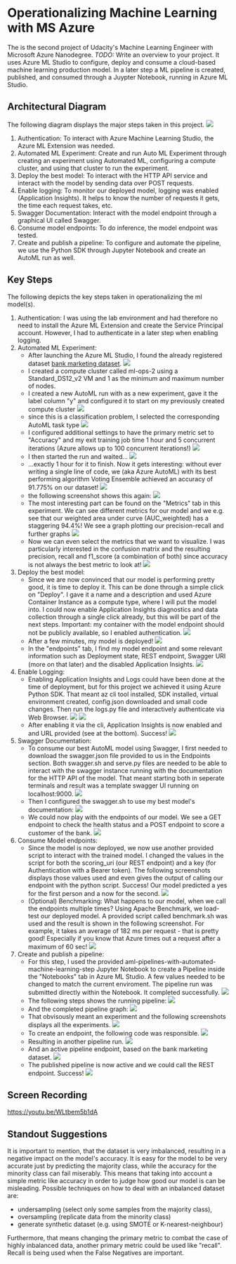 # Operationalizing Machine Learning with MS Azure
The is the second project of Udacity's Machine Learning Engineer with Microsoft Azure Nanodegree. 
*TODO:* Write an overview to your project. It uses Azure ML Studio to configure, deploy and consume a cloud-based machine learning production model. In a later step a ML pipeline is created, published, and consumed through a Juypter Notebook, running in Azure ML Studio. 

## Architectural Diagram
The following diagram displays the major steps taken in this project. 
![](./screenshots/architecture.png)
1. Authentication: To interact with Azure Machine Learning Studio, the Azure ML Extension was needed. 
2. Automated ML Experiment: Create and run Auto ML Experiment through creating an experiment using Automated ML, configuring a compute cluster, and using that cluster to run the experiment.
3. Deploy the best model: To interact with the HTTP API service and interact with the model by sending data over POST requests. 
4. Enable logging: To monitor our deployed model, logging was enabled (Application Insights). It helps to know the number of requests it gets, the time each request takes, etc.
5. Swagger Documentation: Interact with the model endpoint through a graphical UI called Swagger.
6. Consume model endpoints: To do inference, the model endpoint was tested.  
7. Create and publish a pipeline: To configure and automate the pipeline, we use the Python SDK through Jupyter Notebook and create an AutoML run as well. 

## Key Steps
The following depicts the key steps taken in operationalizing the ml model(s). 
1. Authentication: I was using the lab environment and had therefore no need to install the Azure ML Extension and create the Service Principal account. However, I had to authenticate in a later step when enabling logging. 
2. Automated ML Experiment: 
    - After launching the Azure ML Studio, I found the already registered dataset [bank marketing dataset](dataset/bankmarketing_train.csv). 
    ![](./screenshots/1b.png)
    - I created a compute cluster called ml-ops-2 using a Standard_DS12_v2 VM and 1 as the minimum and maximum number of nodes. 
    - I created a new AutoML run with as a new experiment, gave it the label column "y" and configured it to start on my previously created compute cluster
    ![](./screenshots/2.png)
    - since this is a classification problem, I selected the corresponding AutoML task type 
    ![](./screenshots/3.png)
    - I configured additional settings to have the primary metric set to "Accuracy" and my exit training job time 1 hour and 5 concurrent iterations (Azure allows up to 100 concurrent iterations!)
    ![](./screenshots/4.png)
    - I then started the run and waited...
    ![](./screenshots/5.png)
    - ...exactly 1 hour for it to finish. Now it gets interesting: without ever writing a single line of code, we (aka Azure AutoML) with its best performing algorithm Voting Ensemble achieved an accuracy of 91.775% on our dataset! 
    ![](./screenshots/6.png)
    - the following screenshot shows this again: 
    ![](./screenshots/7.png)
    - The most interesting part can be found on the "Metrics" tab in this experiment. We can see different metrics for our model and we e.g. see that our weighted area under curve (AUC_weighted) has a staggering 94.4%! We see a graph plotting our precision-recall and further graphs
    ![](./screenshots/8.png)
    - Now we can even select the metrics that we want to visualize. I was particularly interested in the confusion matrix and the resulting precision, recall and f1_score (a combination of both) since accuracy is not always the best metric to look at! 
    ![](./screenshots/9.png)
3. Deploy the best model:
    - Since we are now convinced that our model is performing pretty good, it is time to deploy it. This can be done through a simple click on "Deploy". I gave it a name and a description and used Azure Container Instance as a compute type, where I will put the model into. I could now enable Application Insights diagnostics and data collection through a single click already, but this will be part of the next steps. Important: my container with the model endpoint should not be publicly available, so I enabled authentication. 
    ![](./screenshots/10.png)
    - After a few minutes, my model is deployed! 
    ![](./screenshots/11.png)
    - In the "endpoints" tab, I find my model endpoint and some relevant information such as Deployment state, REST endpoint, Swagger URI (more on that later) and the disabled Application Insights. 
    ![](./screenshots/12.png)
4. Enable Logging: 
    - Enabling Application Insights and Logs could have been done at the time of deployment, but for this project we achieved it using Azure Python SDK. That meant az cli tool installed, SDK installed, virtual environment created, config.json downloaded and small code changes. Then run the logs.py file and interactively authenticate via Web Browser.
    ![](./screenshots/13.png)
    ![](./screenshots/14.png)
    - After enabling it via the cli, Application Insights is now enabled and and URL provided (see at the bottom). Success!
    ![](./screenshots/15.png)
5. Swagger Documentation: 
    - To consume our best AutoML model using Swagger, I first needed to download the swagger.json file provided to us in the Endpoints section. Both swagger.sh and serve.py files are needed to be able to interact with the swagger instance running with the documentation for the HTTP API of the model. That meant starting both in seperate terminals and result was a template swagger UI running on localhost:9000.
    ![](./screenshots/16.png)
    - Then I configured the swagger.sh to use my best model's documentation: 
    ![](./screenshots/17.png)
    - We could now play with the endpoints of our model. We see a GET endpoint to check the health status and a POST endpoint to score a customer of the bank. 
    ![](./screenshots/18.png)
6. Consume Model endpoints: 
    - Since the model is now deployed, we now use another provided script to interact with the trained model. I changed the values in the script for both the scoring_uri (our REST endpoint) and a key (for Authentication with a Bearer token). The following screenshots displays those values used and even gives the output of calling our endpoint with the python script. Success! Our model predicted a yes for the first person and a now for the second. 
    ![](./screenshots/19.png)
    - (Optional) Benchmarking: What happens to our model, when we call the endpoints multiple times? Using Apache Benchmark, we load-test our deployed model. A provided script called benchmark.sh was used and the result is shown in the following screenshot. For example, it takes an average of 182 ms per request - that is pretty good! Especially if you know that Azure times out a request after a maximum of 60 sec! 
    ![](./screenshots/20.png)
7. Create and publish a pipeline: 
    - For this step, I used the provided aml-pipelines-with-automated-machine-learning-step Jupyter Notebook to create a Pipeline inside the "Notebooks" tab in Azure ML Studio. A few values needed to be changed to match the current enviroment. The pipeline run was submitted directly within the Notebook. It completed successfully. 
    ![](./screenshots/23.png)
    - The following steps shows the running pipeline: 
    ![](./screenshots/21.png)
    - And the completed pipeline graph: 
    ![](./screenshots/22.png)
    - That obvisously meant an experiment and the following screenshots displays all the experiments. 
    ![](./screenshots/24.png)
    - To create an endpoint, the following code was responsible.
    ![](./screenshots/25.png)
    - Resulting in another pipeline run. 
    ![](./screenshots/26.png)
    - And an active pipeline endpoint, based on the bank marketing dataset.
    ![](./screenshots/27.png)
    - The published pipeline is now active and we could call the REST endpoint. Success! 
    ![](./screenshots/28.png)


## Screen Recording
https://youtu.be/WLtbem5b1dA

## Standout Suggestions
It is important to mention, that the dataset is very imbalanced, resulting in a negative impact on the model's accuracy. It is easy for the model to be very accurate just by predicting the majority class, while the accuracy for the minority class can fail miserably. This means that taking into account a simple metric like accuracy in order to judge how good our model is can be misleading. 
Possible techniques on how to deal with an inbalanced dataset are: 
- undersampling (select only some samples from the majority class), 
- oversampling (replicate data from the minority class)
- generate synthetic dataset (e.g. using SMOTE or K-nearest-neighbour)

Furthermore, that means changing the primary metric to combat the case of highly inbalanced data, another primary metric could be used like "recall". Recall is being used when the False Negatives are important.
